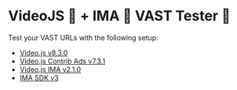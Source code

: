 # VideoJS 🚀 + IMA 🦄 VAST Tester 🐒

Test your VAST URLs with the following setup:

 - [Video.js v8.3.0][videojs]
 - [Video.js Contrib Ads v7.3.1][videojs-contrib-ads]
 - [Video.js IMA v2.1.0][videojs-ima]
 - [IMA SDK v3][ima-sdk]

[videojs]: https://videojs.com/
[videojs-contrib-ads]: http://videojs.github.io/videojs-contrib-ads/
[videojs-ima]: https://github.com/googleads/videojs-ima
[ima-sdk]: https://developers.google.com/interactive-media-ads/docs/sdks/html5/

